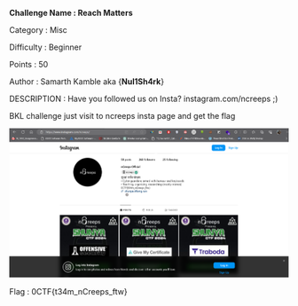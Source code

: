__Challenge Name : Reach Matters__

Category : Misc

Difficulty : Beginner 

Points : 50

Author : Samarth Kamble aka {__Nul1Sh4rk__}

DESCRIPTION : Have you followed us on Insta? instagram.com/ncreeps ;)


BKL challenge just visit to ncreeps insta page and get the flag 


![insta](image.png)

Flag : 0CTF{t34m_nCreeps_ftw}
